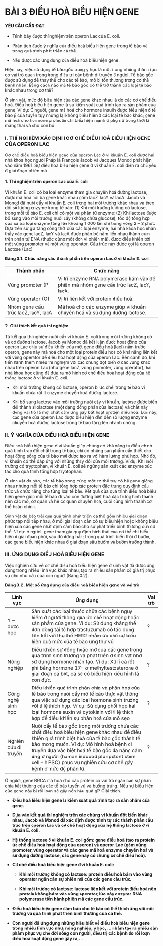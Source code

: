 # BÀI 3 ĐIỀU HOÀ BIỂU HIỆN GENE

#### YÊU CẦU CẦN ĐẠT

*   Trình bày được thí nghiệm trên operon Lac của E. coli.

*   Phân tích được ý nghĩa của điều hoà biểu hiện gene trong tế bào và trong quá trình phát triển cá thể.

*   Nêu được các ứng dụng của điều hoà biểu hiện gene.

Hiện nay, việc sử dụng tế bào gốc trong y học là một trong những thành tựu có vai trò quan trọng trong điều trị các bệnh di truyền ở người. Tế bào gốc được sử dụng để thay thế cho các tế bào, mô bị tổn thương trong cơ thể bệnh nhân. Bằng cách nào mà tế bào gốc có thể trở thành các loại tế bào khác nhau trong cơ thể?

Ở sinh vật, mức độ biểu hiện của các gene khác nhau là do các cơ chế điều hoà. Điều hoà biểu hiện gene là sự kiểm soát quá trình tạo ra sản phẩm của gene. Ví dụ: Ở người, gene mã hoá cho hormone insulin được biểu hiện ở tế bào $\beta$ của tuyến tụy nhưng lại không biểu hiện ở các loại tế bào khác; gene mã hoá cho hormone prolactin chỉ biểu hiện mạnh ở phụ nữ trong thời kì mang thai và cho con bú.

### I. THÍ NGHIỆM XÁC ĐỊNH CƠ CHẾ ĐIỀU HOÀ BIỂU HIỆN GENE CỦA OPERON LAC

Cơ chế điều hoà biểu hiện gene của operon Lac ở vi khuẩn E. coli được hai nhà khoa học người Pháp là François Jacob và Jacques Monod phát hiện vào năm 1961. Sự điều hoà biểu hiện gene ở vi khuẩn E. coli diễn ra chủ yếu ở giai đoạn phiên mã.

#### 1. Thí nghiệm trên operon Lac của E. coli

Vi khuẩn E. coli có ba loại enzyme tham gia chuyển hoá đường lactose, được mã hoá bởi ba gene khác nhau gồm lacZ, lacY và lacA. Jacob và Monod đã nuôi cấy vi khuẩn E. coli trong hai môi trường khác nhau và theo dõi số lượng enzyme trong tế bào: (1) Khi môi trường không có lactose, trong mỗi tế bào E. coli chỉ có một vài phân tử enzyme; (2) Khi lactose được bổ sung vào môi trường nuôi cấy (không chứa glucose), tốc độ tổng hợp của cả ba loại enzyme tăng lên khoảng 1 000 lần chỉ trong vòng 2 – 3 phút. Dựa trên sự gia tăng đồng thời của các loại enzyme, hai nhà khoa học nhận thấy các gene lacZ, lacY và lacA được phân bố nằm liền nhau thành cụm trên phân tử DNA (thuộc cùng một đơn vị phiên mã), được điều khiển bởi một vùng promoter và một vùng operator. Cấu trúc này được gọi là operon Lactose (Lac).

**Bảng 3.1. Chức năng các thành phần trên operon Lac ở vi khuẩn E. coli**

| Thành phần | Chức năng |
|---|---|
| Vùng promoter (P) | Vị trí enzyme RNA polymerase bám vào để phiên mã nhóm gene cấu trúc lacZ, lacY, lacA. |
| Vùng operator (O) | Vị trí liên kết với protein điều hoà. |
| Nhóm gene cấu trúc lacZ, lacY, lacA | Mã hoá cho các enzyme giúp vi khuẩn chuyển hoá và sử dụng đường lactose. |

#### 2. Giải thích kết quả thí nghiệm

Từ kết quả thí nghiệm nuôi cấy vi khuẩn E. coli trong môi trường không có và có đường lactose, Jacob và Monod đã kết luận được hoạt động của operon Lac chịu sự điều khiển của một gene điều hoà (lacI) nằm trước operon, gene này mã hoá cho một loại protein điều hoà có khả năng liên kết với vùng operator để điều hoà hoạt động của operon Lac. Bên cạnh đó, khi tiến hành thêm nhiều thí nghiệm với các chủng đột biến ở các vùng khác nhau trên operon Lac (như gene lacZ, vùng promoter, vùng operator), hai nhà khoa học cũng đã đưa ra mô hình cơ chế điều hoà hoạt động của hệ thống lactose ở vi khuẩn E. coli.

*   Khi môi trường không có lactose, operon bị ức chế, trong tế bào vi khuẩn chứa rất ít enzyme chuyển hoá đường lactose.

*   Khi bổ sung lactose vào môi trường nuôi cấy vi khuẩn, lactose được biến đổi thành allolactose (một dạng đồng phân của lactose) và chất này đóng vai trò là một chất cảm ứng gây bất hoạt protein điều hoà. Lúc này, các gene của operon Lac được biểu hiện dẫn đến số lượng enzyme chuyển hoá đường lactose trong tế bào tăng lên nhanh chóng.

### II. Ý NGHĨA CỦA ĐIỀU HOÀ BIỂU HIỆN GENE

Điều hoà biểu hiện gene ở vi khuẩn giúp chúng có khả năng tự điều chỉnh quá trình trao đổi chất trong tế bào, chỉ có những sản phẩm cần thiết cho hoạt động sống của tế bào mới được tạo ra với hàm lượng phù hợp. Nhờ đó, vi khuẩn có thể đáp ứng với những thay đổi của môi trường. Ví dụ: Khi môi trường có tryptophan, vi khuẩn E. coli sẽ ngừng sản xuất các enzyme xúc tác cho quá trình tổng hợp tryptophan.

Ở sinh vật đa bào, các tế bào trong cùng một cơ thể tuy có hệ gene giống nhau nhưng mỗi tế bào chỉ tổng hợp các protein đặc trưng quy định cấu trúc và chức năng cho từng loại tế bào. Kết quả của quá trình điều hoà biểu hiện gene giúp mỗi tế bào đi vào con đường biệt hoá đặc trưng hình thành nên các mô, cơ quan và hệ cơ quan chuyên hoá, cuối cùng hình thành cơ thể hoàn chỉnh.

Sinh vật đa bào trải qua quá trình phát triển cá thể gồm nhiều giai đoạn phức tạp nối tiếp nhau, ở mỗi giai đoạn cần có sự biểu hiện hoặc không biểu hiện của các gene nhất định đảm bảo cho sự phát triển bình thường của cơ thể. Ví dụ: ở người, gene tham gia quy định hình thái của cơ thể chỉ biểu hiện ở giai đoạn phôi, sau đó dừng hẳn; trong quá trình biến thái ở bướm, các gene biểu hiện khác nhau ở giai đoạn sâu bướm và bướm trưởng thành.

### III. ỨNG DỤNG ĐIỀU HOÀ BIỂU HIỆN GENE

Việc nghiên cứu về cơ chế điều hoà biểu hiện gene ở sinh vật đã được ứng dụng trong nhiều lĩnh vực khác nhau, tạo ra nhiều sản phẩm có giá trị phục vụ cho nhu cầu của con người (Bảng 3.2).

**Bảng 3.2. Một số ứng dụng của điều hoà biểu hiện gene và vai trò**

| Lĩnh vực | Ứng dụng | Vai trò |
|---|---|---|
| Y – dược học | Sản xuất các loại thuốc chữa các bệnh nguy hiểm ở người thông qua ức chế hoạt động hoặc sản phẩm của gene. Ví dụ: Sử dụng kháng thể đơn dòng tái tổ hợp trastuzumab có tác dụng liên kết với thụ thể HER2 nhằm ức chế sự biểu hiện quá mức của tế bào ung thư vú. | ? |
| Nông nghiệp | Điều khiển sự đồng hoặc mở của các gene trong quá trình sinh trưởng và phát triển ở sinh vật nhờ sử dụng hormone nhân tạo. Ví dụ: Xử lí cà rốt phi bằng hormone 17- $\alpha$ methyltestosterone ở giai đoạn cá bột, cá sẽ có biểu hiện kiểu hình là con đực. | ? |
| Công nghệ sinh học | Điều khiển quá trình phân chia và phân hoá của tế bào trong nuôi cấy mô tế bào thực vật thông qua việc sử dụng các loại hormone sinh trưởng với tỉ lệ thích hợp. Ví dụ: Sử dụng phối hợp hai loại hormone auxin và cytokinin với tỉ lệ thích hợp để điều khiển sự phân hoá của mô sẹo. | ? |
| Nghiên cứu di truyền | Nuôi cấy tế bào gốc trong môi trường chứa các chất điều hoà biểu hiện gene khác nhau để điều khiển quá trình biệt hoá của tế bào gốc thành tế bào mong muốn. Ví dụ: Mô hình hoá bệnh di truyền dựa vào biệt hoá tế bào gốc đa năng cảm ứng ở người (human induced pluripotent stem cell – hiPSC) phục vụ nghiên cứu cơ chế gây bệnh ở mức độ phân tử. | ? |

Ở người, gene BRCA mã hoá cho các protein có vai trò ngăn cản sự phân chia bất thường của các tế bào tuyến vú và buồng trứng. Nếu sự biểu hiện của gene này bị rối loạn sẽ gây nên hậu quả gì? Giải thích.

*   **Điều hoà biểu hiện gene là kiểm soát quá trình tạo ra sản phẩm của gene.**

*   **Dựa vào kết quả thí nghiệm trên các chủng vi khuẩn đột biến khác nhau, Jacob và Monod đã xác định được trình tự các thành phần cấu trúc trên operon Lac và cơ chế hoạt động của hệ thống lactose ở vi khuẩn E. coli.**

*   **Hệ thống lactose ở vi khuẩn E. coli gồm: gene điều hoà (tạo ra protein ức chế điều hoà hoạt động của operon) và operon Lac (gồm vùng promoter, vùng operator và các gene mã hoá enzyme chuyển hoá và sử dụng đường lactose, các gene này có chung cơ chế điều hoà).**

*   **Cơ chế điều hoà biểu hiện gene ở vi khuẩn E. coli:**

    *   **Khi môi trường không có lactose: protein điều hoà bám vào vùng operator ngăn cản sự phiên mã của các gene cấu trúc.**

    *   **Khi môi trường có lactose: lactose liên kết với protein điều hoà nên protein không bám vào vùng operator, lúc này enzyme RNA polymerase tiến hành phiên mã các gene cấu trúc.**

*   **Điều hoà biểu hiện gene đảm bảo cho tế bào có thể thích ứng với môi trường và quá trình phát triển bình thường của cá thể.**

*   **Con người đã ứng dụng những hiểu biết về điều hoà biểu hiện gene trong nhiều lĩnh vực như: nông nghiệp, y học, ... nhằm tạo ra nhiều sản phẩm phục vụ cho đời sống con người, điều trị các bệnh do rối loạn điều hoà hoạt động gene gây ra,...**
